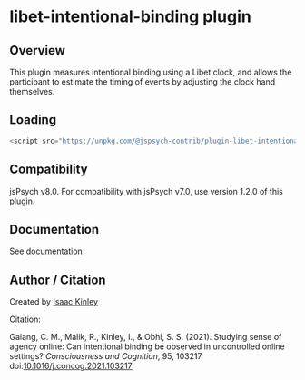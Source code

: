 # libet-intentional-binding plugin

## Overview

This plugin measures intentional binding using a Libet clock, and allows the participant to estimate the timing of events by adjusting the clock hand themselves.

## Loading

```js
<script src="https://unpkg.com/@jspsych-contrib/plugin-libet-intentional-binding@1.2.0"></script>
```

## Compatibility

jsPsych v8.0. For compatibility with jsPsych v7.0, use version 1.2.0 of this plugin.

## Documentation

See [documentation](docs/jspsych-libet-intentional-binding.md)

## Author / Citation

Created by [Isaac Kinley](https://github.com/kinleyid)

Citation:

Galang, C. M., Malik, R., Kinley, I., & Obhi, S. S. (2021). Studying sense of agency online: Can intentional binding be observed in uncontrolled online settings? *Consciousness and Cognition*, 95, 103217. doi:[10.1016/j.concog.2021.103217](https://doi.org/10.1016/j.concog.2021.103217)
